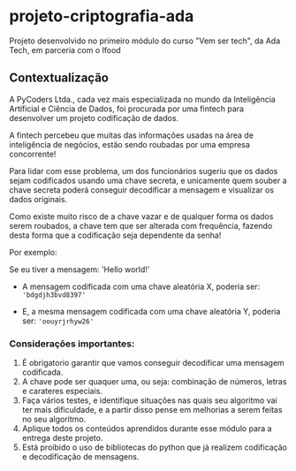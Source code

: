 # projeto-criptografia-ada
Projeto desenvolvido no primeiro módulo do curso "Vem ser tech", da Ada Tech, em parceria com o Ifood
## Contextualização

A PyCoders Ltda., cada vez mais especializada no mundo da Inteligência Artificial e Ciência de Dados, foi procurada por uma fintech para desenvolver um projeto codificação de dados.

A fintech percebeu que muitas das informações usadas na área de inteligência de negócios, estão sendo roubadas por uma empresa concorrente!

Para lidar com esse problema, um dos funcionários sugeriu que os dados sejam codificados usando uma chave secreta, e unicamente quem souber a chave secreta poderá conseguir decodificar a mensagem e visualizar os dados originais.

Como existe muito risco de a chave vazar e de qualquer forma os dados serem roubados, a chave tem que ser alterada com frequência, fazendo desta forma que a codificação seja dependente da senha!

Por exemplo:

Se eu tiver a mensagem: 'Hello world!'
- A mensagem codificada com uma chave aleatória X, poderia ser: ```'bdgdjh3bvd8397'```

- E, a mesma mensagem codificada com uma chave aleatória Y, poderia ser: ```'oouyrjrhyw26'```

### Considerações importantes:

1. É obrigatorio garantir que vamos conseguir decodificar uma mensagem codificada.
2. A chave pode ser quaquer uma, ou seja: combinação de números, letras e carateres especiais.
3. Faça vários testes, e identifique situações nas quais seu algoritmo vai ter mais dificuldade, e a partir disso pense em melhorias a serem feitas no seu algoritmo.
4. Aplique todos os conteúdos aprendidos durante esse módulo para a entrega deste projeto.
5. Está proibido o uso de bibliotecas do python que já realizem codificação e decodificação de mensagens.
